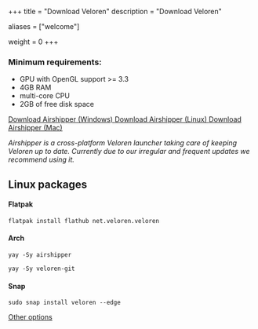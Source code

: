+++
title = "Download Veloren"
description = "Download Veloren"

aliases = ["welcome"]

weight = 0
+++

### Minimum requirements:

- GPU with OpenGL support >= 3.3
- 4GB RAM
- multi-core CPU
- 2GB of free disk space

<a class='home_button' href="https://github.com/songtronix/airshipper/releases/latest/download/airshipper-windows.msi">
    <i class="icon-download"></i> Download Airshipper (Windows)
</a>
<a class='home_button' href="https://github.com/songtronix/airshipper/releases/latest/download/airshipper-linux.zip">
    <i class="icon-download"></i> Download Airshipper (Linux)
</a>
<a class='home_button' href="https://github.com/songtronix/airshipper/releases/latest/download/airshipper-macos.zip">
    <i class="icon-download"></i> Download Airshipper (Mac)
</a>

_Airshipper is a cross-platform Veloren launcher taking care of keeping Veloren up to date. Currently due to our irregular and frequent updates we recommend using it._

## Linux packages

#### Flatpak

`flatpak install flathub net.veloren.veloren`

#### Arch

`yay -Sy airshipper`

`yay -Sy veloren-git`

#### Snap

`sudo snap install veloren --edge`

[Other options](@/download-other.md)
